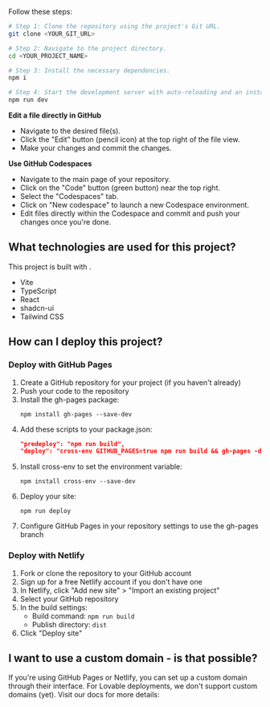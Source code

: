 

Follow these steps:

```sh
# Step 1: Clone the repository using the project's Git URL.
git clone <YOUR_GIT_URL>

# Step 2: Navigate to the project directory.
cd <YOUR_PROJECT_NAME>

# Step 3: Install the necessary dependencies.
npm i

# Step 4: Start the development server with auto-reloading and an instant preview.
npm run dev
```

**Edit a file directly in GitHub**

- Navigate to the desired file(s).
- Click the "Edit" button (pencil icon) at the top right of the file view.
- Make your changes and commit the changes.

**Use GitHub Codespaces**

- Navigate to the main page of your repository.
- Click on the "Code" button (green button) near the top right.
- Select the "Codespaces" tab.
- Click on "New codespace" to launch a new Codespace environment.
- Edit files directly within the Codespace and commit and push your changes once you're done.

## What technologies are used for this project?

This project is built with .

- Vite
- TypeScript
- React
- shadcn-ui
- Tailwind CSS

## How can I deploy this project?


### Deploy with GitHub Pages
1. Create a GitHub repository for your project (if you haven't already)
2. Push your code to the repository
3. Install the gh-pages package:
   ```
   npm install gh-pages --save-dev
   ```
4. Add these scripts to your package.json:
   ```json
   "predeploy": "npm run build",
   "deploy": "cross-env GITHUB_PAGES=true npm run build && gh-pages -d dist"
   ```
5. Install cross-env to set the environment variable:
   ```
   npm install cross-env --save-dev
   ```
6. Deploy your site:
   ```
   npm run deploy
   ```
7. Configure GitHub Pages in your repository settings to use the gh-pages branch

### Deploy with Netlify
1. Fork or clone the repository to your GitHub account
2. Sign up for a free Netlify account if you don't have one
3. In Netlify, click "Add new site" > "Import an existing project"
4. Select your GitHub repository
5. In the build settings:
   - Build command: `npm run build`
   - Publish directory: `dist`
6. Click "Deploy site"

## I want to use a custom domain - is that possible?

If you're using GitHub Pages or Netlify, you can set up a custom domain through their interface. For Lovable deployments, we don't support custom domains (yet). Visit our docs for more details:
